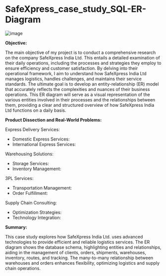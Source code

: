# SafeXpress_case_study_SQL-ER-Diagram

![image](https://github.com/VishalSinhaRoy/SQL-ER-Diagram/assets/162811130/b01d9770-ff00-47c0-b4f5-d68562953a67)


**Objective:**

The main objective of my project is to conduct a comprehensive research on the company SafeXpress India Ltd. This entails a detailed examination of their daily operations, including the processes and strategies they employ to ensure efficiency and customer satisfaction. By delving into their operational framework, I aim to understand how SafeXpress India Ltd manages logistics, handles challenges, and maintains their service standards. The ultimate goal is to develop an entity-relationship (ER) model that accurately reflects the complexities and nuances of their business operations. This ER diagram will serve as a visual representation of the various entities involved in their processes and the relationships between them, providing a clear and structured overview of how SafeXpress India Ltd functions on a daily basis.

**Product Dissection and Real-World Problems:**

Express Delivery Services:
*  Domestic Express Services: 
*  International Express Services: 

Warehousing Solutions:
*  Storage Services: 
*  Inventory Management: 

3PL Services:
*  Transportation Management: 
*  Order Fulfillment: 

Supply Chain Consulting:
*  Optimization Strategies: 
*  Technology Integration: 

**Summary:**

This case study explores how SafeXpress India Ltd. uses advanced technologies to provide efficient and reliable logistics services. The ER diagram shows the database schema, highlighting entities and relationships, aiding in the management of clients, orders, shipments, warehouses, inventory, routes, and tracking. The many-to-many relationship between warehouses and orders enhances flexibility, optimizing logistics and supply chain operations.
